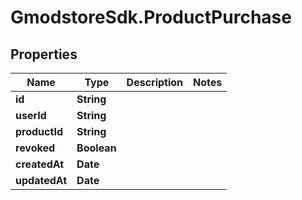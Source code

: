 # GmodstoreSdk.ProductPurchase

## Properties

Name | Type | Description | Notes
------------ | ------------- | ------------- | -------------
**id** | **String** |  | 
**userId** | **String** |  | 
**productId** | **String** |  | 
**revoked** | **Boolean** |  | 
**createdAt** | **Date** |  | 
**updatedAt** | **Date** |  | 


